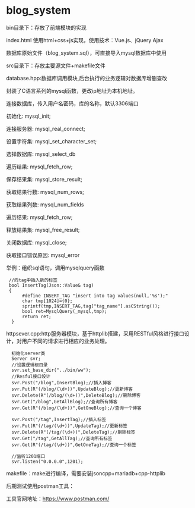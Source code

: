 # blog_system

bin目录下：存放了前端模块的实现

index.html 使用html+css+js实现，使用技术：Vue.js、jQuery Ajax

数据库原始文件（blog_system.sql），可直接导入mysql数据库中使用

src目录下：存放主要源文件+makefile文件

database.hpp:数据库调用模块,后台执行的业务逻辑对数据库增删查改

封装了C语言系列的mysql函数，更改ip地址为本机地址。

连接数据库，传入用户名密码，库的名称，默认3306端口  

   初始化: mysql_init;
   
   连接服务器: mysql_real_connect; 
   
   设置字符集: mysql_set_character_set;
   
   选择数据库: mysql_select_db
   
   遍历结果: mysql_fetch_row;
   
   保存结果集: mysql_store_result;
   
   获取结果行数: mysql_num_rows;
   
   获取结果列数: mysql_num_fields
   
   遍历结果: mysql_fetch_row;
   
   释放结果集: mysql_free_result;
   
   关闭数据库: mysql_close;
   
   获取接口错误原因: mysql_error

举例：组织sql语句，调用mysqlquery函数

     //向tag中插入新的标签
     bool InsertTag(Json::Value& tag)
     {
          #define INSERT_TAG "insert into tag values(null,'%s');"
          char tmp[1024]={0};
          sprintf(tmp,INSERT_TAG,tag["tag_name"].asCString());
          bool ret=MysqlQuery(_mysql,tmp);
          return ret;
      }


httpsever.cpp:http服务器模块，基于httplib搭建，采用RESTful风格进行接口设计，对用户不同的请求进行相应的业务处理。
      
      初始化server类
      Server svr;
      //设置逻辑根目录
      svr.set_base_dir("../bin/ww");  
      //Resful接口设计
      svr.Post("/blog",InsertBlog);//插入博客
      svr.Put(R"(/blog/(\d+))",UpdateBlog);//更新博客
      svr.Delete(R"(/blog/(\d+))",DeleteBlog);//删除博客
      svr.Get("/blog",GetAllBlog);//查询所有博客
      svr.Get(R"(/blog/(\d+))",GetOneBlog);//查询一个博客
  
      svr.Post("/tag",InsertTag);//插入标签
      svr.Put(R"(/tag/(\d+))",UpdateTag);//更新标签
      svr.Delete(R"(/tag/(\d+))",DeleteTag);//删除标签
      svr.Get("/tag",GetAllTag);//查询所有标签
      svr.Get(R"(/tag/(\d+))",GetOneTag);//查询一个标签
      
      //监听1201端口
      svr.listen("0.0.0.0",1201);


makefile：make进行编译，需要安装jsoncpp+mariadb+cpp-httplib

后期测试使用postman工具：
    
工具官网地址：https://www.postman.com/

